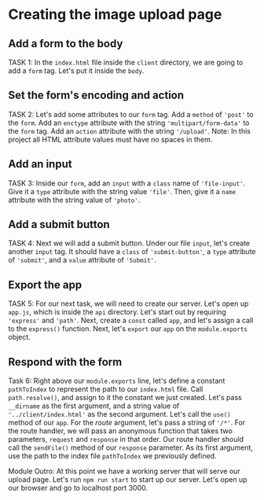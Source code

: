 # Creating the image upload page

## Add a form to the body
TASK 1:
In the `index.html` file inside the `client` directory, we are going to add a `form` tag. Let's put it inside the `body`.

## Set the form's encoding and action
TASK 2:
Let's add some attributes to our `form` tag. Add a `method` of `'post'` to the 
`form`. Add an `enctype` attribute with the string `'multipart/form-data'` to 
the `form` tag. Add an `action` attribute with the string `'/upload'`. Note: In this
project all HTML attribute values must have no spaces in them. 

## Add an input
TASK 3:
Inside our `form`, add an `input` with a `class` name of `'file-input'`. Give it a `type` attribute with the string value `'file'`.
Then, give it a `name` attribute with the string value of `'photo'`.

## Add a submit button
TASK 4:
Next we will add a submit button. Under our file `input`, let's create another `input` tag.
It should have a `class` of `'submit-button'`, a `type` attribute of `'submit'`, and a `value` attribute of `'Submit'`.

## Export the app
TASK 5:
For our next task, we will need to create our server. Let's open up `app.js`, which is inside the `api` directory. Let's start out by requiring `'express'` 
and `'path'`. Next, create a `const` called `app`, and let's assign a call to 
the `express()` function. Next, let's `export` our `app` on the `module.exports` 
object.

## Respond with the form
Task 6:
Right above our `module.exports` line, let's define a constant `pathToIndex` to represent the path to our `index.html` file. Call `path.resolve()`, and assign to it the constant we just created. Let's pass `__dirname` as the first argument, and a string value of `'../client/index.html'` as the second argument. Let's call the `use()` method of our `app`. 
For the _route_ argument, let's pass a string of `'/*'`. For the route handler, 
we will pass an anonymous function that takes two parameters, `request` and 
`response` in that order. Our route handler should call the `sendFile()` method 
of our `response` parameter. As its first argument, use the path to the index file `pathToIndex` we previously defined.

Module Outro:
At this point we have a working server that will serve our upload page.
Let's run `npm run start` to start up our server. Let's open up our browser and go to localhost port 3000.
